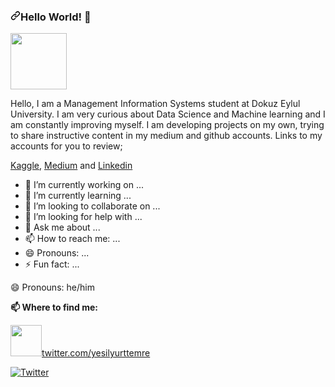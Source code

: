  
<article class="markdown-body entry-content container-lg f5" itemprop="text"><h3><a id="user-content-hello-world" class="anchor" aria-hidden="true" href="#hello-world"><svg class="octicon octicon-link" viewBox="0 0 16 16" version="1.1" width="16" height="16" aria-hidden="true"><path fill-rule="evenodd" d="M7.775 3.275a.75.75 0 001.06 1.06l1.25-1.25a2 2 0 112.83 2.83l-2.5 2.5a2 2 0 01-2.83 0 .75.75 0 00-1.06 1.06 3.5 3.5 0 004.95 0l2.5-2.5a3.5 3.5 0 00-4.95-4.95l-1.25 1.25zm-4.69 9.64a2 2 0 010-2.83l2.5-2.5a2 2 0 012.83 0 .75.75 0 001.06-1.06 3.5 3.5 0 00-4.95 0l-2.5 2.5a3.5 3.5 0 004.95 4.95l1.25-1.25a.75.75 0 00-1.06-1.06l-1.25 1.25a2 2 0 01-2.83 0z"></path></svg></a>Hello World! 👋</h3>
<p><a target="_blank" rel="noopener noreferrer" href="https://media.giphy.com/media/p4NLw3I4U0idi/giphy.gif"><img src="https://media.giphy.com/media/p4NLw3I4U0idi/giphy.gif" width="90px" data-canonical-src="https://media.giphy.com/media/p4NLw3I4U0idi/giphy.gif" style="max-width:100%;"></a></p>











  
<p>Hello, I am a Management Information Systems student at Dokuz Eylul University. I am very curious about Data Science and Machine learning and I am constantly improving myself. I am developing projects on my own, trying to share instructive content in my medium and github accounts. Links to my accounts for you to review;
  
  
<a href="https://www.kaggle.com/yesilyurttemre" rel="nofollow">Kaggle</a>, <a href="https://www.medium.com/@emreyesilyurt
" rel="nofollow">Medium</a> and <a href="https://www.linkedin.com/in/yesilyurtemre/" rel="nofollow">Linkedin</a></p>

- 🔭 I’m currently working on ...
- 🌱 I’m currently learning ...
- 👯 I’m looking to collaborate on ...
- 🤔 I’m looking for help with ...
- 💬 Ask me about ...
- 📫 How to reach me: ...
- 😄 Pronouns: ...
- ⚡ Fun fact: ...






<p><g-emoji class="g-emoji" alias="smile" fallback-src="https://github.githubassets.com/images/icons/emoji/unicode/1f604.png">😄</g-emoji> Pronouns: he/him</p>

 <!-- <p>Portfolio site: <a href="https://emreyesilyurt.org/" rel="nofollow">Portfolio</a></p>-->  

<p><strong><g-emoji class="g-emoji" alias="mailbox" fallback-src="https://github.githubassets.com/images/icons/emoji/unicode/1f4eb.png">📫</g-emoji> Where to find me:</strong></p>






<p><a target="_blank" rel="noopener noreferrer" href="https://www.twitter.com/yesilyurttemre"><img src="https://media1.tenor.com/images/f12a889f2c3dc76263eb4319178524f9/tenor.gif?itemid=10630008" width="50px" data-canonical-src="https://media1.tenor.com/images/f12a889f2c3dc76263eb4319178524f9/tenor.gif?itemid=10630008" style="max-width:100%;">twitter.com/yesilyurttemre</a></p>



<p><a href="https://twitter.com/yesilyurttemre" rel="nofollow"><img src="https://img.shields.io/badge/-@yesilyurttemre-1ca0f1?style=flat-square&amp;labelColor=1ca0f1&amp;logo=twitter&amp;logoColor=white&amp;link=https://twitter.com/yesilyurttemre" alt="Twitter" data-canonical-src="https://img.shields.io/badge/-@yesilyurttemre-1ca0f1?style=flat-square&amp;labelColor=1ca0f1&amp;logo=twitter&amp;logoColor=white&amp;link=https://twitter.com/yesilyurttemre" style="max-width:100%;"></a> 
  
 </article> 
 <!--
 <a href="https://www.linkedin.com/in/yesilyurtemre/" rel="nofollow"><img src="https://camo.githubusercontent.com/422798254e2d84b03ea0c2db139e0f7f6680c7a7/68747470733a2f2f696d672e736869656c64732e696f2f62616467652f2d6b7562696c61796973656e2d626c75653f7374796c653d666c61742d737175617265266c6f676f3d4c696e6b6564696e266c6f676f436f6c6f723d7768697465266c696e6b3d68747470733a2f2f7777772e6c696e6b6564696e2e636f6d2f696e2f6b7562696c61796973656e2f" alt="Linkedin Badge" data-canonical-src="https://img.shields.io/badge/-kubilayisen-blue?style=flat-square&amp;logo=Linkedin&amp;logoColor=white&amp;link=https://www.linkedin.com/in/kubilayisen/" style="max-width:100%;"></a>



<a href="mailto:isen.kubilay@gmail.com"><img src="https://camo.githubusercontent.com/cac8c69102e95b72b3abc5fe32455625ed6123b2/68747470733a2f2f696d672e736869656c64732e696f2f62616467652f2d6973656e2e6b7562696c617940676d61696c2e636f6d2d6331343433383f7374796c653d666c61742d737175617265266c6f676f3d476d61696c266c6f676f436f6c6f723d7768697465266c696e6b3d6d61696c746f3a6973656e2e6b7562696c617940676d61696c2e636f6d" alt="Gmail Badge" data-canonical-src="https://img.shields.io/badge/-isen.kubilay@gmail.com-c14438?style=flat-square&amp;logo=Gmail&amp;logoColor=white&amp;link=mailto:isen.kubilay@gmail.com" style="max-width:100%;"></a></p>
<p><strong><g-emoji class="g-emoji" alias="briefcase" fallback-src="https://github.githubassets.com/images/icons/emoji/unicode/1f4bc.png">💼</g-emoji> Currently working as:</strong> Software Engineer at <a href="https://www.pirireis.com.tr/" rel="nofollow"><b>PiriReis Bilişim</b></a></p>
<p><strong>👨🏻‍💻 Currently working on:</strong></p>
<p><code><a href="https://www.python.org/" rel="nofollow"><img height="50" src="https://camo.githubusercontent.com/8c1b2eb1fcd35f7d645738e29b3d4ffe4f794d4b/68747470733a2f2f7777772e766563746f726c6f676f2e7a6f6e652f6c6f676f732f707974686f6e2f707974686f6e2d617232312e737667" data-canonical-src="https://www.vectorlogo.zone/logos/python/python-ar21.svg" style="max-width:100%;"></a></code>
<code><a href="https://flask.palletsprojects.com/en/1.1.x/" rel="nofollow"><img height="50" src="https://camo.githubusercontent.com/0f9d12ca3bd1b8d887283b5c03fa80cd730f1087/68747470733a2f2f7777772e766563746f726c6f676f2e7a6f6e652f6c6f676f732f706f636f6f5f666c61736b2f706f636f6f5f666c61736b2d617232312e737667" data-canonical-src="https://www.vectorlogo.zone/logos/pocoo_flask/pocoo_flask-ar21.svg" style="max-width:100%;"></a></code>
<code><a href="https://microservices.io/" rel="nofollow"><img height="50" src="https://camo.githubusercontent.com/d1c0fbc5d43a1d8210010eea1b50ff54c0629b10/68747470733a2f2f636f6d756e7974656b2e636f6d2f77702d636f6e74656e742f75706c6f6164732f323031372f30332f4d6963726f73657276696365732e706e67" data-canonical-src="https://comunytek.com/wp-content/uploads/2017/03/Microservices.png" style="max-width:100%;"></a></code>
<code><a href="https://www.mongodb.com/" rel="nofollow"><img height="50" src="https://camo.githubusercontent.com/c23b3eedfbee50ac07323d72de1fdf6bcc44d659/68747470733a2f2f7777772e766563746f726c6f676f2e7a6f6e652f6c6f676f732f6d6f6e676f64622f6d6f6e676f64622d617232312e737667" data-canonical-src="https://www.vectorlogo.zone/logos/mongodb/mongodb-ar21.svg" style="max-width:100%;"></a></code>
<code><a href="https://www.oracle.com/" rel="nofollow"><img height="50" src="https://camo.githubusercontent.com/e6c5ec30322b7b5c7bed746d3aec075e1032612d/68747470733a2f2f7777772e766563746f726c6f676f2e7a6f6e652f6c6f676f732f6f7261636c652f6f7261636c652d617232312e737667" data-canonical-src="https://www.vectorlogo.zone/logos/oracle/oracle-ar21.svg" style="max-width:100%;"></a></code></p>
<p><strong><g-emoji class="g-emoji" alias="speech_balloon" fallback-src="https://github.githubassets.com/images/icons/emoji/unicode/1f4ac.png">💬</g-emoji> Ask me about:</strong></p>
<p><code><a href="https://www.linux.org/" rel="nofollow"><img height="50" src="https://camo.githubusercontent.com/55c4a3eedecf425cfaebfa9d589283d2a95dfecb/68747470733a2f2f7777772e766563746f726c6f676f2e7a6f6e652f6c6f676f732f6c696e75782f6c696e75782d617232312e737667" data-canonical-src="https://www.vectorlogo.zone/logos/linux/linux-ar21.svg" style="max-width:100%;"></a></code>
<code><a href="https://www.python.org/" rel="nofollow"><img height="50" src="https://camo.githubusercontent.com/8c1b2eb1fcd35f7d645738e29b3d4ffe4f794d4b/68747470733a2f2f7777772e766563746f726c6f676f2e7a6f6e652f6c6f676f732f707974686f6e2f707974686f6e2d617232312e737667" data-canonical-src="https://www.vectorlogo.zone/logos/python/python-ar21.svg" style="max-width:100%;"></a></code>
<code><a href="https://git-scm.com//" rel="nofollow"><img height="50" src="https://camo.githubusercontent.com/8fb88608f14c471811b5a7257d59e1c790a72bd1/68747470733a2f2f7777772e766563746f726c6f676f2e7a6f6e652f6c6f676f732f6769742d73636d2f6769742d73636d2d617232312e737667" data-canonical-src="https://www.vectorlogo.zone/logos/git-scm/git-scm-ar21.svg" style="max-width:100%;"></a></code>
<code><a href="https://www.tensorflow.org/" rel="nofollow"><img height="50" src="https://camo.githubusercontent.com/446d330703873e7225d5fda507a402b7c5fa6ffc/68747470733a2f2f7777772e766563746f726c6f676f2e7a6f6e652f6c6f676f732f74656e736f72666c6f772f74656e736f72666c6f772d617232312e737667" data-canonical-src="https://www.vectorlogo.zone/logos/tensorflow/tensorflow-ar21.svg" style="max-width:100%;"></a></code>
<code><a href="https://opencv.org/" rel="nofollow"><img height="50" src="https://camo.githubusercontent.com/25430d1f912404f3b18fe931033ae9351a24dbef/68747470733a2f2f7777772e766563746f726c6f676f2e7a6f6e652f6c6f676f732f6f70656e63762f6f70656e63762d617232312e737667" data-canonical-src="https://www.vectorlogo.zone/logos/opencv/opencv-ar21.svg" style="max-width:100%;"></a></code>
<code><a href="https://jupyter.org/" rel="nofollow"><img height="50" src="https://camo.githubusercontent.com/619d16aac54cf57e45c472ef0fad43d4afd14b22/68747470733a2f2f7777772e766563746f726c6f676f2e7a6f6e652f6c6f676f732f6a7570797465722f6a7570797465722d617232312e737667" data-canonical-src="https://www.vectorlogo.zone/logos/jupyter/jupyter-ar21.svg" style="max-width:100%;"></a></code></p>
<p><strong><g-emoji class="g-emoji" alias="mountain" fallback-src="https://github.githubassets.com/images/icons/emoji/unicode/26f0.png">⛰</g-emoji> Looking forward to learn:</strong></p>
<p><code><a href="https://www.javascript.com/" rel="nofollow"><img height="50" src="https://camo.githubusercontent.com/0e6fe59396c264d28dd246f41812bf70468b8244/68747470733a2f2f7777772e766563746f726c6f676f2e7a6f6e652f6c6f676f732f6a6176617363726970742f6a6176617363726970742d617232312e737667" data-canonical-src="https://www.vectorlogo.zone/logos/javascript/javascript-ar21.svg" style="max-width:100%;"></a></code>
<code><a href="https://reactjs.org/" rel="nofollow"><img height="50" src="https://camo.githubusercontent.com/62b173ca7077d908841d71f601563de117c3aab9/68747470733a2f2f7777772e766563746f726c6f676f2e7a6f6e652f6c6f676f732f72656163746a732f72656163746a732d617232312e737667" data-canonical-src="https://www.vectorlogo.zone/logos/reactjs/reactjs-ar21.svg" style="max-width:100%;"></a></code>
<code><a href="https://aws.amazon.com/?nc1=h_ls" rel="nofollow"><img height="50" src="https://camo.githubusercontent.com/8f0d6fe4324ad55b9d935a4514aeeb6e240564b6/68747470733a2f2f7777772e766563746f726c6f676f2e7a6f6e652f6c6f676f732f616d617a6f6e5f6177732f616d617a6f6e5f6177732d617232312e737667" data-canonical-src="https://www.vectorlogo.zone/logos/amazon_aws/amazon_aws-ar21.svg" style="max-width:100%;"></a></code></p>
<p><a target="_blank" rel="noopener noreferrer" href="https://camo.githubusercontent.com/f039c11e7a5bdf1661187123b67534619eeeddef/68747470733a2f2f6769746875622d726561646d652d73746174732e76657263656c2e6170702f6170693f757365726e616d653d6973656e6e6b7562696c61792673686f775f69636f6e733d74727565266c696e655f6865696768743d3330"><img src="https://camo.githubusercontent.com/f039c11e7a5bdf1661187123b67534619eeeddef/68747470733a2f2f6769746875622d726561646d652d73746174732e76657263656c2e6170702f6170693f757365726e616d653d6973656e6e6b7562696c61792673686f775f69636f6e733d74727565266c696e655f6865696768743d3330" alt="Kubilay's github stats" data-canonical-src="https://github-readme-stats.vercel.app/api?username=isennkubilay&amp;show_icons=true&amp;line_height=30" style="max-width:100%;"></a></p>
<p><a href="http://hits.dwyl.com/isennkubilay/isennkubilay" rel="nofollow"><img src="https://camo.githubusercontent.com/766858eaec33775686e664a8bb1b97951ff82ac0/687474703a2f2f686974732e6477796c2e636f6d2f6973656e6e6b7562696c61792f6973656e6e6b7562696c61792e737667" alt="HitCount" data-canonical-src="http://hits.dwyl.com/isennkubilay/isennkubilay.svg" style="max-width:100%;"></a></p>

</article>

-->  
